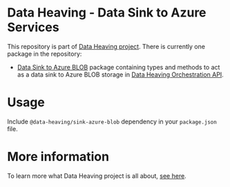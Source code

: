 # Data Heaving - Data Sink to Azure Services
This repository is part of [Data Heaving project](https://github.com/DataHeaving).
There is currently one package in the repository:
- [Data Sink to Azure BLOB](blob) package containing types and methods to act as a data sink to Azure BLOB storage in [Data Heaving Orchestration API](https://github.com/DataHeaving/orchestration/pipelines).

# Usage
Include `@data-heaving/sink-azure-blob` dependency in your `package.json` file.

# More information
To learn more what Data Heaving project is all about, [see here](https://github.com/DataHeaving/orchestration).
